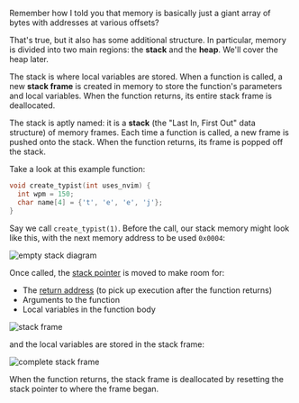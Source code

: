 Remember how I told you that memory is basically just a giant array of bytes with addresses at various offsets?

That's true, but it also has some additional structure. In particular, memory is divided into two main regions: the **stack** and the **heap**. We'll cover the heap later.

The stack is where local variables are stored. When a function is called, a new **stack frame** is created in memory to store the function's parameters and local variables. When the function returns, its entire stack frame is deallocated.

The stack is aptly named: it is a **stack** (the "Last In, First Out" data structure) of memory frames. Each time a function is called, a new frame is pushed onto the stack. When the function returns, its frame is popped off the stack.

Take a look at this example function:

```c
void create_typist(int uses_nvim) {
  int wpm = 150;
  char name[4] = {'t', 'e', 'e', 'j'};
}
```

Say we call `create_typist(1)`. Before the call, our stack memory might look like this, with the next memory address to be used `0x0004`:

![empty stack diagram](https://storage.googleapis.com/qvault-webapp-dynamic-assets/course_assets/Ir7pLV9.png)

Once called, the [stack pointer](https://en.wikipedia.org/wiki/Stack_pointer) is moved to make room for:

- The [return address](https://en.wikipedia.org/wiki/Return_statement) (to pick up execution after the function returns)
- Arguments to the function
- Local variables in the function body

![stack frame](https://storage.googleapis.com/qvault-webapp-dynamic-assets/course_assets/dA4uooG.png)

and the local variables are stored in the stack frame:

![complete stack frame](https://storage.googleapis.com/qvault-webapp-dynamic-assets/course_assets/hVO0TxY.png)

When the function returns, the stack frame is deallocated by resetting the stack pointer to where the frame began.